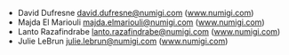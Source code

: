 - David Dufresne david.dufresne@numigi.com (www.numigi.com)
- Majda El Mariouli majda.elmariouli@numigi.com (www.numigi.com)
- Lanto Razafindrabe lanto.razafindrabe@numigi.com (www.numigi.com)
- Julie LeBrun julie.lebrun@numigi.com (www.numigi.com)